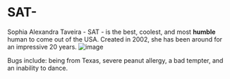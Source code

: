 # SAT-
Sophia Alexandra Taveira - SAT - is the best, coolest, and most **humble** human to come out of the USA. Created in 2002, she has been around for an impressive 20 years. 
![image](https://user-images.githubusercontent.com/117755499/200612258-cb653a2e-2575-479e-adaa-3f488725fa0d.jpeg)


Bugs include: being from Texas, severe peanut allergy, a bad tempter, and an inability to dance.
